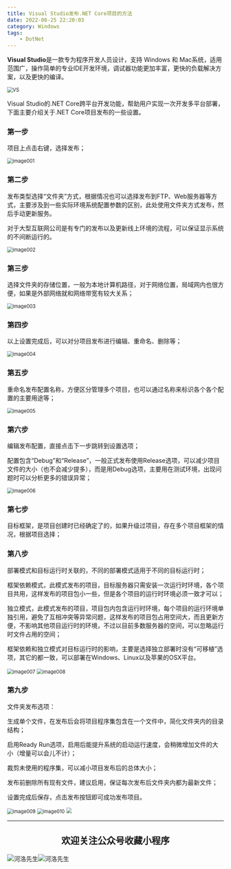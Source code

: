 ```yaml
---
title: Visual Studio发布.NET Core项目的方法
date: 2022-06-25 22:20:03
category: Windows
tags: 
    - DotNet
---
```


**Visual Studio**是一款专为程序开发人员设计，支持 Windows 和 Mac系统，适用范围广，操作简单的专业IDE开发环境，调试器功能更加丰富，更快的负载解决方案，以及更快的编译。

<img src="https://s2.loli.net/2022/06/25/VG1X5Qx3whl6yAp.jpg" alt="VS" style="zoom:80%;" />

Visual Studio的.NET Core跨平台开发功能，帮助用户实现一次开发多平台部署，下面主要介绍关于.NET Core项目发布的一些设置。

### 第一步

项目上点击右键，选择发布；

<img src="https://s2.loli.net/2022/06/25/Ws8cbKNuXR2a3LP.png" alt="image001" style="zoom:80%;" />

### 第二步

发布类型选择“文件夹”方式，根据情况也可以选择发布到FTP、Web服务器等方式，主要涉及到一些实际环境系统配置参数的区别，此处使用文件夹方式发布，然后手动更新服务。

对于大型互联网公司是有专门的发布以及更新线上环境的流程，可以保证显示系统的不间断运行的。

<img src="https://s2.loli.net/2022/06/25/b42K9EgvzhUFj7S.png" alt="image002" style="zoom:80%;" />

### 第三步

选择文件夹的存储位置，一般为本地计算机路径，对于网络位置，局域网内也很方便，如果是外部网络就和网络带宽有较大关系；

<img src="https://s2.loli.net/2022/06/25/2NWuK1qenwHMsUo.png" alt="image003" style="zoom:80%;" />

<!--more-->

### 第四步

以上设置完成后，可以对分项目发布进行编辑、重命名、删除等；

<img src="https://s2.loli.net/2022/06/25/zfuWqrGFxCoS7i8.png" alt="image004" style="zoom:80%;" />

### 第五步

重命名发布配置名称，方便区分管理多个项目，也可以通过名称来标识各个各个配置的主要用途等；

<img src="https://s2.loli.net/2022/06/25/emnJT2lCPfyrRNL.png" alt="image005" style="zoom:80%;" />

### 第六步

编辑发布配置，直接点击下一步跳转到设置选项；

配置包含“Debug”和“Release”，一般正式发布使用Release选项，可以减少项目文件的大小（也不会减少提多），而是用Debug选项，主要用在测试环境，出现问题时可以分析更多的错误异常；

<img src="https://s2.loli.net/2022/06/25/xUKMTtLDgH9NaJn.png" alt="image006" style="zoom:80%;" />

### 第七步

目标框架，是项目创建时已经确定了的，如果升级过项目，存在多个项目框架的情况，根据项目选择；

### 第八步

部署模式和目标运行时关联的，不同的部署模式适用于不同的目标运行时；

框架依赖模式，此模式发布的项目，目标服务器只需安装一次运行时环境，各个项目共用，这样发布的项目包小一些，但是各个项目的运行时环境必须一致才可以；

独立模式，此模式发布的项目，项目包内包含运行时环境，每个项目的运行环境单独引用，避免了互相冲突等异常问题，这样发布的项目包占用空间大，而且更新方便，不影响其他项目运行时的环境，不过以目前多数服务器的空间，可以忽略运行时文件占用的空间；

框架依赖和独立模式对目标运行时的影响，主要是选择独立部署时没有“可移植”选项，其它的都一致，可以部署在Windows、Linux以及苹果的OSX平台。

<img src="https://s2.loli.net/2022/06/25/pyuON7if4DU2aRG.png" alt="image007" style="zoom:80%;" />



<img src="https://s2.loli.net/2022/06/25/osrRDwtQhCZqHJi.png" alt="image008" style="zoom:80%;" />

### 第九步

文件夹发布选项：

生成单个文件，在发布后会将项目程序集包含在一个文件中，简化文件夹内的目录结构；

启用Ready Run选项，启用后能提升系统的启动运行速度，会稍微增加文件的大小（增量可以会儿不计）；

裁剪未使用的程序集，可以减小项目发布后的总体大小；

发布前删除所有现有文件，建议启用，保证每次发布后文件夹内都为最新文件；

设置完成后保存，点击发布按钮即可成功发布项目。

<img src="https://s2.loli.net/2022/06/25/pNPMcGtQgwUIi7X.png" alt="image009" style="zoom:80%;" />



<img src="https://s2.loli.net/2022/06/25/cqzj5xbPTmNitpr.png" alt="image010" style="zoom:80%;" />

<img src="https://s2.loli.net/2022/06/24/cxZCrmoFPD5JSuv.gif" style="zoom:80%;" />

---

## <center>欢迎关注公众号收藏小程序</center>

![河洛先生](https://s2.loli.net/2022/06/23/bYdtKDC2U5J7iWr.jpg)![河洛先生](https://s2.loli.net/2022/06/23/PlUgz5KSHm7OBke.jpg)

